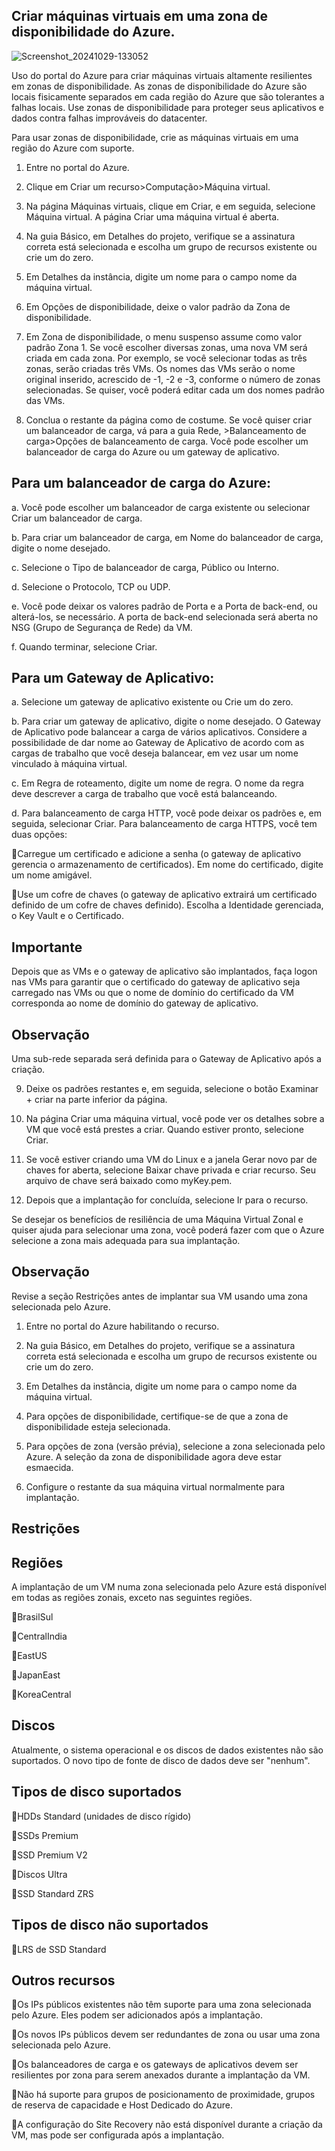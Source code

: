 ## Criar máquinas virtuais em uma zona de disponibilidade do Azure.

![Screenshot_20241029-133052](https://github.com/user-attachments/assets/fa08576b-1abb-4110-a059-06dede61ce9e)

Uso do portal do Azure para criar máquinas virtuais altamente resilientes em zonas de disponibilidade. As zonas de disponibilidade do Azure são locais fisicamente separados em cada região do Azure que são tolerantes a falhas locais. Use zonas de disponibilidade para proteger seus aplicativos e dados contra falhas improváveis do datacenter.

Para usar zonas de disponibilidade, crie as máquinas virtuais em uma região do Azure com suporte.

1. Entre no portal do Azure.

2. Clique em Criar um recurso>Computação>Máquina virtual.

3. Na página Máquinas virtuais, clique em Criar, e em seguida, selecione Máquina virtual. A página Criar uma máquina virtual é aberta.

4. Na guia Básico, em Detalhes do projeto, verifique se a assinatura correta está selecionada e escolha um grupo de recursos existente ou crie um do zero.

5. Em Detalhes da instância, digite um nome para o campo nome da máquina virtual.

6. Em Opções de disponibilidade, deixe o valor padrão da Zona de disponibilidade.

7. Em Zona de disponibilidade, o menu suspenso assume como valor padrão Zona 1. Se você escolher diversas zonas, uma nova VM será criada em cada zona. Por exemplo, se você selecionar todas as três zonas, serão criadas três VMs. Os nomes das VMs serão o nome original inserido, acrescido de -1, -2 e -3, conforme o número de zonas selecionadas. Se quiser, você poderá editar cada um dos nomes padrão das VMs.

8. Conclua o restante da página como de costume. Se você quiser criar um balanceador de carga, vá para a guia Rede, >Balanceamento de carga>Opções de balanceamento de carga. Você pode escolher um balanceador de carga do Azure ou um gateway de aplicativo.

## Para um balanceador de carga do Azure:

a. Você pode escolher um balanceador de carga existente ou selecionar Criar um balanceador de carga.

b. Para criar um balanceador de carga, em Nome do balanceador de carga, digite o nome desejado.

c. Selecione o Tipo de balanceador de carga, Público ou Interno.

d. Selecione o Protocolo, TCP ou UDP.

e. Você pode deixar os valores padrão de Porta e a Porta de back-end, ou alterá-los, se necessário. A porta de back-end selecionada será aberta no NSG (Grupo de Segurança de Rede) da VM.

f. Quando terminar, selecione Criar. 


## Para um Gateway de Aplicativo:

a. Selecione um gateway de aplicativo existente ou Crie um do zero.

b. Para criar um gateway de aplicativo, digite o nome desejado. O Gateway de Aplicativo pode balancear a carga de vários aplicativos. Considere a possibilidade de dar nome ao Gateway de Aplicativo de acordo com as cargas de trabalho que você deseja balancear, em vez usar um nome vinculado à máquina virtual.

c. Em Regra de roteamento, digite um nome de regra. O nome da regra deve descrever a carga de trabalho que você está balanceando.

d. Para balanceamento de carga HTTP, você pode deixar os padrões e, em seguida, selecionar Criar. Para balanceamento de carga HTTPS, você tem duas opções: 

🔹Carregue um certificado e adicione a senha (o gateway de aplicativo gerencia o armazenamento de certificados). Em nome do certificado, digite um nome amigável.

🔹Use um cofre de chaves (o gateway de aplicativo extrairá um certificado definido de um cofre de chaves definido). Escolha a Identidade gerenciada, o Key Vault e o Certificado. 

## Importante

Depois que as VMs e o gateway de aplicativo são implantados, faça logon nas VMs para garantir que o certificado do gateway de aplicativo seja carregado nas VMs ou que o nome de domínio do certificado da VM corresponda ao nome de domínio do gateway de aplicativo. 

## Observação

Uma sub-rede separada será definida para o Gateway de Aplicativo após a criação.  

9. Deixe os padrões restantes e, em seguida, selecione o botão Examinar + criar na parte inferior da página.

10. Na página Criar uma máquina virtual, você pode ver os detalhes sobre a VM que você está prestes a criar. Quando estiver pronto, selecione Criar.

11. Se você estiver criando uma VM do Linux e a janela Gerar novo par de chaves for aberta, selecione Baixar chave privada e criar recurso. Seu arquivo de chave será baixado como myKey.pem.

12. Depois que a implantação for concluída, selecione Ir para o recurso. 

Se desejar os benefícios de resiliência de uma Máquina Virtual Zonal e quiser ajuda para selecionar uma zona, você poderá fazer com que o Azure selecione a zona mais adequada para sua implantação. 

## Observação

Revise a seção Restrições antes de implantar sua VM usando uma zona selecionada pelo Azure. 

1. Entre no portal do Azure habilitando o recurso.

2. Na guia Básico, em Detalhes do projeto, verifique se a assinatura correta está selecionada e escolha um grupo de recursos existente ou crie um do zero.

3. Em Detalhes da instância, digite um nome para o campo nome da máquina virtual.

4. Para opções de disponibilidade, certifique-se de que a zona de disponibilidade esteja selecionada.

5. Para opções de zona (versão prévia), selecione a zona selecionada pelo Azure. A seleção da zona de disponibilidade agora deve estar esmaecida.

6. Configure o restante da sua máquina virtual normalmente para implantação. 

## Restrições

## Regiões

A implantação de um VM numa zona selecionada pelo Azure está disponível em todas as regiões zonais, exceto nas seguintes regiões.

🔹BrasilSul

🔹CentralIndia

🔹EastUS

🔹JapanEast

🔹KoreaCentral

## Discos

Atualmente, o sistema operacional e os discos de dados existentes não são suportados. O novo tipo de fonte de disco de dados deve ser "nenhum".

## Tipos de disco suportados

🔹HDDs Standard (unidades de disco rígido)

🔹SSDs Premium

🔹SSD Premium V2

🔹Discos Ultra

🔹SSD Standard ZRS


## Tipos de disco não suportados

🔹LRS de SSD Standard 

## Outros recursos

🔹Os IPs públicos existentes não têm suporte para uma zona selecionada pelo Azure. Eles podem ser adicionados após a implantação.

🔹Os novos IPs públicos devem ser redundantes de zona ou usar uma zona selecionada pelo Azure.

🔹Os balanceadores de carga e os gateways de aplicativos devem ser resilientes por zona para serem anexados durante a implantação da VM.

🔹Não há suporte para grupos de posicionamento de proximidade, grupos de reserva de capacidade e Host Dedicado do Azure.

🔹A configuração do Site Recovery não está disponível durante a criação da VM, mas pode ser configurada após a implantação.


